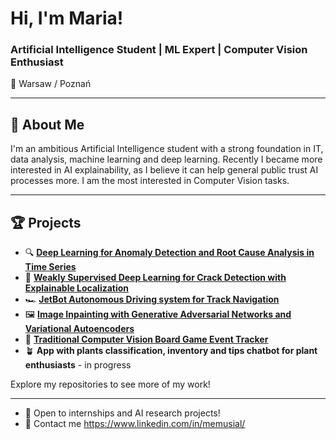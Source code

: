 # Hi, I'm Maria!   

### Artificial Intelligence Student | ML Expert | Computer Vision Enthusiast

📍 Warsaw / Poznań  

---

## 🚀 About Me
I'm an ambitious Artificial Intelligence student with a strong foundation in IT, data analysis, machine learning and deep learning. Recently I became more interested in AI explainability, as I believe it can help general public trust AI processes more. I am the most interested in Computer Vision tasks.

---

## 🏆 Projects
- 🔍 [**Deep Learning for Anomaly Detection and Root Cause Analysis in Time Series**](https://github.com/Bialkasss/DeepLearning/blob/37d81b76d54dfa7588bfd620b7fe79501b6590f6/RNN/Candies/README.md)
- 🚧 [**Weakly Supervised Deep Learning for Crack Detection with Explainable Localization**](https://github.com/Bialkasss/DeepLearning/blob/37d81b76d54dfa7588bfd620b7fe79501b6590f6/Crack_segmentation/README.md)
- 🏎️ [**JetBot Autonomous Driving system for Track Navigation**](https://github.com/Bialkasss/JetBot_self-driving/blob/main/README.md)
- 🖼️ [**Image Inpainting with Generative Adversarial Networks and Variational Autoencoders**](https://github.com/Bialkasss/CV-ImageInpainting/blob/d6338d9219f8cf248e6dedee34faf9359547bc10/README.md)
- 🏁 [**Traditional Computer Vision Board Game Event Tracker**](https://github.com/Bialkasss/CV-BoardGame)
- 🪴 **App with plants classification, inventory and tips chatbot for plant enthusiasts** - in progress

Explore my repositories to see more of my work!

---

- 💼 Open to internships and AI research projects!
- 📨 Contact me https://www.linkedin.com/in/memusial/

